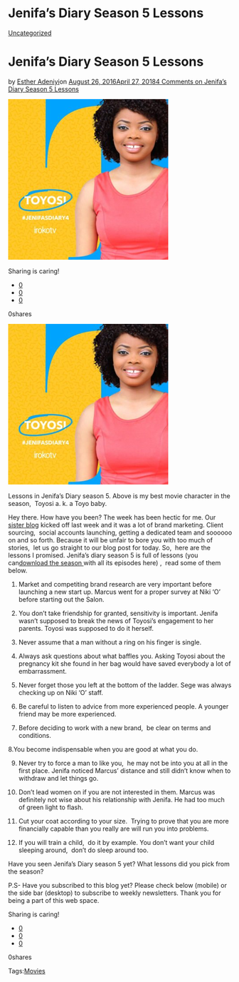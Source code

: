 # Jenifa’s Diary Season 5 Lessons

[Uncategorized](https://estheradeniyi.com/category/uncategorized/)
# Jenifa&#x2019;s Diary Season 5 Lessons

by [Esther Adeniyi](https://estheradeniyi.com/author/esther-adeniyi/)on [August 26, 2016April 27, 2018](https://estheradeniyi.com/jenifas-diary-season-5-lessons/)[4 Comments on Jenifa&#x2019;s Diary Season 5 Lessons](https://estheradeniyi.com/jenifas-diary-season-5-lessons/#comments)

![](images/ToyosiinJenifasdiary.jpg)

Sharing is caring!

- [0](https://www.facebook.com/sharer/sharer.php?u=https%3A%2F%2Festheradeniyi.com%2Fjenifas-diary-season-5-lessons%2F&amp;t=Jenifa%27s%20Diary%20Season%205%20Lessons)
- [0](https://twitter.com/intent/tweet?text=Jenifa%27s%20Diary%20Season%205%20Lessons&amp;url=https%3A%2F%2Festheradeniyi.com%2Fjenifas-diary-season-5-lessons%2F)
- [0](#)

0shares

[![](images/ToyosiinJenifasdiary.jpg)](https://1.bp.blogspot.com/-5iCQ6RXqnLo/V7_JXPP6wUI/AAAAAAAAI1g/UhAVvqPTpjAKRICx0-TsehSJIgyk9_MkACLcB/s1600/Toyosi%2Bin%2BJenifas%2Bdiary.jpg)

Lessons in Jenifa&#x2019;s Diary season 5. Above is my best movie character in the season, &#xA0;Toyosi a. k. a Toyo baby.

Hey there. How have you been? The week has been hectic for me. Our [sister blog](http://www.blogourwedding.com/) kicked off last week and it was a lot of brand marketing. Client sourcing, &#xA0;social accounts launching, getting a dedicated team and soooooo on and so forth. Because it will be unfair to bore you with too much of stories, &#xA0;let us go straight to our blog post for today. So, &#xA0;here are the lessons I promised. Jenifa&#x2019;s diary season 5 is full of lessons (you can[download the season ](https://www.estheradeniyi.com/jenifas-diary-season-5-review-and?m=1)with all its episodes here) , &#xA0;read some of them below.

1. Market and competiting brand research are very important before launching a new start up. Marcus went for a proper survey at Niki &#x2018;O&#x2019; before starting out the Salon.

2. You don&#x2019;t take friendship for granted, sensitivity is important. Jenifa wasn&#x2019;t supposed to break the news of Toyosi&#x2019;s engagement to her parents. Toyosi was supposed to do it herself.

3. Never assume that a man without a ring on his finger is single.

4. Always ask questions about what baffles you. Asking Toyosi about the pregnancy kit she found in her bag would have saved everybody a lot of embarrassment.

5. Never forget those you left at the bottom of the ladder. Sege was always checking up on Niki &#x2018;O&#x2019; staff.

6. Be careful to listen to advice from more experienced people. A younger friend may be more experienced.

7. Before deciding to work with a new brand, &#xA0;be clear on terms and conditions.

8.You become indispensable when you are good at what you do.

9. Never try to force a man to like you, &#xA0;he may not be into you at all in the first place. Jenifa noticed Marcus&#x2019; distance and still didn&#x2019;t know when to withdraw and let things go.

10. Don&#x2019;t lead women on if you are not interested in them. Marcus was definitely not wise about his relationship with Jenifa. He had too much of green light to flash.

11. Cut your coat according to your size. &#xA0;Trying to prove that you are more financially capable than you really are will run you into problems.

12. If you will train a child, &#xA0;do it by example. You don&#x2019;t want your child sleeping around, &#xA0;don&#x2019;t do sleep around too.

Have you seen Jenifa&#x2019;s Diary season 5 yet? What lessons did you pick from the season?

P.S- Have you subscribed to this blog yet? Please check below (mobile) or the side bar (desktop) to subscribe to weekly newsletters. Thank you for being a part of this web space.

Sharing is caring!

- [0](https://www.facebook.com/sharer/sharer.php?u=https%3A%2F%2Festheradeniyi.com%2Fjenifas-diary-season-5-lessons%2F&amp;t=Jenifa%27s%20Diary%20Season%205%20Lessons)
- [0](https://twitter.com/intent/tweet?text=Jenifa%27s%20Diary%20Season%205%20Lessons&amp;url=https%3A%2F%2Festheradeniyi.com%2Fjenifas-diary-season-5-lessons%2F)
- [0](#)

0shares

Tags:[Movies](https://estheradeniyi.com/tag/movies/)